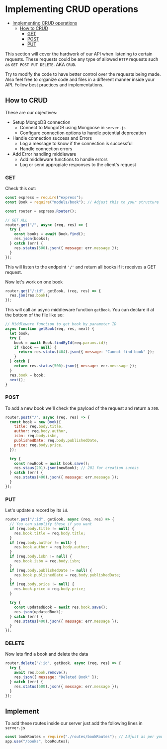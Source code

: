 # Implementing CRUD operations

<!--toc:start-->

- [Implementing CRUD operations](#implementing-crud-operations)
  - [How to CRUD](#how-to-crud)
    - [GET](#get)
    - [POST](#post)
    - [PUT](#put)

<!--toc:end-->

This section will cover the hardwork of our API when listening to certain requests.
These requests could be any type of allowed `HTTP` requests such as
`GET POST PUT DELETE`.
AKA `CRUD`.

Try to modify the code to have better control over the requests being made.
Also feel free to organize code and files in a different manner inside your API.
Follow best practices and implementations.

## How to CRUD

These are our objectives:

- Setup MongoDB connection
  - Connect to MongoDB using Mongoose in `server.js`
  - Configure connection options to handle potential deprecation
- Handle connection success and Errors
  - Log a message to know if the connection is successful
  - Handle connection errors
- Add Error handling middleware
  - Add middleware functions to handle errors
  - Log or send appropiate responses to the client's request

### GET

Check this out:

```javascript
const express = require("express");
const Book = require("models/book"); // Adjust this to your structure

const router = express.Router();

// GET ALL
router.get("/", async (req, res) => {
  try {
    const books = await Book.find();
    res.json(books);
  } catch (err) {
    res.status(500).json({ message: err.message });
  }
});
```

This will listen to the endpoint `'/'` and return all books if it receives a GET request.

Now let's work on one book

```javascript
router.get("/:id", getBook, (req, res) => {
  res.jon(res.book);
});
```

This will call an async middleware function `getBook`.
You can declare it at the bottom of the file like so:

```javascript
// Middleware function to get book by parameter ID
async function getBook(req, res, next) {
  let book;
  try {
    book = await Book.findById(req.params.id);
    if (book == null) {
      return res.status(404).json({ message: "Cannot find book" });
    }
  } catch {
    return res.status(500).json({ message: err.messsage });
  }
  res.book = book;
  next();
}
```

### POST

To add a new book we'll check the payload of the request and return a `200`.

```javascript
router.post("/", async (req, res) => {
  const book = new Book({
    title: req.body.title,
    author: req.body.author,
    isbn: req.body.isbn,
    publishedDate: req.body.publishedDate,
    price: req.body.price,
  });

  try {
    const newBook = await book.save();
    res.staus(201).json(newBook); // 201 for creation sucess
  } catch (err) {
    res.status(400).json({ message: err.message });
  }
});
```

### PUT

Let's update a record by its `id`.

```javascript
router.put("/:id", getBook, async (req, res) => {
  // You can simplify these if you want
  if (req.body.title != null) {
    res.book.title = req.body.title;
  }
  if (req.body.author != null) {
    res.book.author = req.body.author;
  }
  if (req.body.isbn != null) {
    res.book.isbn = req.body.isbn;
  }
  if (req.body.publishedDate != null) {
    res.book.publishedDate = req.body.publishedDate;
  }
  if (req.body.price != null) {
    res.book.price = req.body.price;
  }

  try {
    const updatedBook = await res.book.save();
    res.json(updatedBook);
  } catch (err) {
    res.status(400).json({ message: err.message });
  }
});
```

### DELETE

Now lets find a book and delete the data

```javascript
router.delete("/:id", getBook, async (req, res) => {
  try {
    await res.book.remove();
    res.json({ message: "Deleted Book" });
  } catch (err) {
    res.status(500).json({ message: err.message });
  }
});
```

## Implement

To add these routes inside our server just add the following lines in `server.js`

```javascript
const bookRoutes = require("./routes/bookRoutes"); // Adjust as per your strcture
app.use("/books", booRoutes);
```
